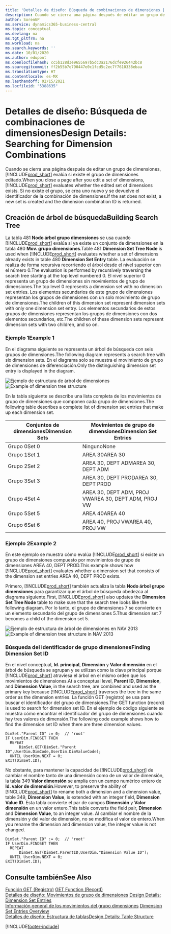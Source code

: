```yaml
---
title: 'Detalles de diseño: Búsqueda de combinaciones de dimensiones | Documentos de Microsoft'
description: Cuando se cierra una página después de editar un grupo de dimensiones, Business Central evalúa si existe el grupo de dimensiones editado. Si no existe el grupo, se crea uno nuevo y se devuelve el identificador de la combinación de dimensiones.
author: SorenGP
ms.service: dynamics365-business-central
ms.topic: conceptual
ms.devlang: na
ms.tgt_pltfrm: na
ms.workload: na
ms.search.keywords: ''
ms.date: 10/01/2020
ms.author: edupont
ms.openlocfilehash: cc5b128d3e9655697b5dc3a2176dcfe926442bc8
ms.sourcegitcommit: ff2b55b7e790447e0c1fcd5c2ec7f7610338ebaa
ms.translationtype: HT
ms.contentlocale: es-MX
ms.lasthandoff: 02/15/2021
ms.locfileid: "5388635"
---
```

# <a name="design-details-searching-for-dimension-combinations"></a><span data-ttu-id="c08cf-104">Detalles de diseño: Búsqueda de combinaciones de dimensiones</span><span class="sxs-lookup"><span data-stu-id="c08cf-104">Design Details: Searching for Dimension Combinations</span></span>
<span data-ttu-id="c08cf-105">Cuando se cierra una página después de editar un grupo de dimensiones, [!INCLUDE[prod_short](includes/prod_short.md)] evalúa si existe el grupo de dimensiones editado.</span><span class="sxs-lookup"><span data-stu-id="c08cf-105">When you close a page after you edit a set of dimensions, [!INCLUDE[prod_short](includes/prod_short.md)] evaluates whether the edited set of dimensions exists.</span></span> <span data-ttu-id="c08cf-106">Si no existe el grupo, se crea uno nuevo y se devuelve el identificador de la combinación de dimensiones.</span><span class="sxs-lookup"><span data-stu-id="c08cf-106">If the set does not exist, a new set is created and the dimension combination ID is returned.</span></span>  

## <a name="building-search-tree"></a><span data-ttu-id="c08cf-107">Creación de árbol de búsqueda</span><span class="sxs-lookup"><span data-stu-id="c08cf-107">Building Search Tree</span></span>  
 <span data-ttu-id="c08cf-108">La tabla 481 **Nodo árbol grupo dimensiones** se usa cuando [!INCLUDE[prod_short](includes/prod_short.md)] evalúa si ya existe un conjunto de dimensiones en la tabla 480 **Mov. grupo dimensiones**.</span><span class="sxs-lookup"><span data-stu-id="c08cf-108">Table 481 **Dimension Set Tree Node** is used when [!INCLUDE[prod_short](includes/prod_short.md)] evaluates whether a set of dimensions already exists in table 480 **Dimension Set Entry** table.</span></span> <span data-ttu-id="c08cf-109">La evaluación se realiza de forma recursiva recorriendo el árbol desde el nivel superior con el número 0.</span><span class="sxs-lookup"><span data-stu-id="c08cf-109">The evaluation is performed by recursively traversing the search tree starting at the top level numbered 0.</span></span> <span data-ttu-id="c08cf-110">El nivel superior 0 representa un grupo de dimensiones sin movimientos de grupo de dimensiones.</span><span class="sxs-lookup"><span data-stu-id="c08cf-110">The top level 0 represents a dimension set with no dimension set entries.</span></span> <span data-ttu-id="c08cf-111">Los elementos secundarios de este grupo de dimensiones representan los grupos de dimensiones con un solo movimiento de grupo de dimensiones.</span><span class="sxs-lookup"><span data-stu-id="c08cf-111">The children of this dimension set represent dimension sets with only one dimension set entry.</span></span> <span data-ttu-id="c08cf-112">Los elementos secundarios de estos grupos de dimensiones representan los grupos de dimensiones con dos elementos secundarios, etc.</span><span class="sxs-lookup"><span data-stu-id="c08cf-112">The children of these dimension sets represent dimension sets with two children, and so on.</span></span>  

### <a name="example-1"></a><span data-ttu-id="c08cf-113">Ejemplo 1</span><span class="sxs-lookup"><span data-stu-id="c08cf-113">Example 1</span></span>  
 <span data-ttu-id="c08cf-114">En el diagrama siguiente se representa un árbol de búsqueda con seis grupos de dimensiones.</span><span class="sxs-lookup"><span data-stu-id="c08cf-114">The following diagram represents a search tree with six dimension sets.</span></span> <span data-ttu-id="c08cf-115">En el diagrama solo se muestra el movimiento de grupo de dimensiones de diferenciación.</span><span class="sxs-lookup"><span data-stu-id="c08cf-115">Only the distinguishing dimension set entry is displayed in the diagram.</span></span>  

 <span data-ttu-id="c08cf-116">![Ejemplo de estructura de árbol de dimensiones](media/nav2013_dimension_tree.png "Ejemplo de estructura de árbol de dimensiones")</span><span class="sxs-lookup"><span data-stu-id="c08cf-116">![Example of dimension tree structure](media/nav2013_dimension_tree.png "Example of dimension tree structure")</span></span>  

 <span data-ttu-id="c08cf-117">En la tabla siguiente se describe una lista completa de los movimientos de grupo de dimensiones que componen cada grupo de dimensiones.</span><span class="sxs-lookup"><span data-stu-id="c08cf-117">The following table describes a complete list of dimension set entries that make up each dimension set.</span></span>  

|<span data-ttu-id="c08cf-118">Conjuntos de dimensiones</span><span class="sxs-lookup"><span data-stu-id="c08cf-118">Dimension Sets</span></span>|<span data-ttu-id="c08cf-119">Movimientos de grupo de dimensiones</span><span class="sxs-lookup"><span data-stu-id="c08cf-119">Dimension Set Entries</span></span>|  
|--------------------|---------------------------|  
|<span data-ttu-id="c08cf-120">Grupo 0</span><span class="sxs-lookup"><span data-stu-id="c08cf-120">Set 0</span></span>|<span data-ttu-id="c08cf-121">Ninguno</span><span class="sxs-lookup"><span data-stu-id="c08cf-121">None</span></span>|  
|<span data-ttu-id="c08cf-122">Grupo 1</span><span class="sxs-lookup"><span data-stu-id="c08cf-122">Set 1</span></span>|<span data-ttu-id="c08cf-123">AREA 30</span><span class="sxs-lookup"><span data-stu-id="c08cf-123">AREA 30</span></span>|  
|<span data-ttu-id="c08cf-124">Grupo 2</span><span class="sxs-lookup"><span data-stu-id="c08cf-124">Set 2</span></span>|<span data-ttu-id="c08cf-125">AREA 30, DEPT ADM</span><span class="sxs-lookup"><span data-stu-id="c08cf-125">AREA 30, DEPT ADM</span></span>|  
|<span data-ttu-id="c08cf-126">Grupo 3</span><span class="sxs-lookup"><span data-stu-id="c08cf-126">Set 3</span></span>|<span data-ttu-id="c08cf-127">AREA 30, DEPT PROD</span><span class="sxs-lookup"><span data-stu-id="c08cf-127">AREA 30, DEPT PROD</span></span>|  
|<span data-ttu-id="c08cf-128">Grupo 4</span><span class="sxs-lookup"><span data-stu-id="c08cf-128">Set 4</span></span>|<span data-ttu-id="c08cf-129">AREA 30, DEPT ADM, PROJ VW</span><span class="sxs-lookup"><span data-stu-id="c08cf-129">AREA 30, DEPT ADM, PROJ VW</span></span>|  
|<span data-ttu-id="c08cf-130">Grupo 5</span><span class="sxs-lookup"><span data-stu-id="c08cf-130">Set 5</span></span>|<span data-ttu-id="c08cf-131">AREA 40</span><span class="sxs-lookup"><span data-stu-id="c08cf-131">AREA 40</span></span>|  
|<span data-ttu-id="c08cf-132">Grupo 6</span><span class="sxs-lookup"><span data-stu-id="c08cf-132">Set 6</span></span>|<span data-ttu-id="c08cf-133">AREA 40, PROJ VW</span><span class="sxs-lookup"><span data-stu-id="c08cf-133">AREA 40, PROJ VW</span></span>|  

### <a name="example-2"></a><span data-ttu-id="c08cf-134">Ejemplo 2</span><span class="sxs-lookup"><span data-stu-id="c08cf-134">Example 2</span></span>  
 <span data-ttu-id="c08cf-135">En este ejemplo se muestra cómo evalúa [!INCLUDE[prod_short](includes/prod_short.md)] si existe un grupo de dimensiones compuesto por movimientos de grupo de dimensiones AREA 40, DEPT PROD.</span><span class="sxs-lookup"><span data-stu-id="c08cf-135">This example shows how [!INCLUDE[prod_short](includes/prod_short.md)] evaluates whether a dimension set that consists of the dimension set entries AREA 40, DEPT PROD exists.</span></span>  

 <span data-ttu-id="c08cf-136">Primero, [!INCLUDE[prod_short](includes/prod_short.md)] también actualiza la tabla **Nodo árbol grupo dimensiones** para garantizar que el árbol de búsqueda obedezca al diagrama siguiente.</span><span class="sxs-lookup"><span data-stu-id="c08cf-136">First, [!INCLUDE[prod_short](includes/prod_short.md)] also updates the **Dimension Set Tree Node** table to make sure that the search tree looks like the following diagram.</span></span> <span data-ttu-id="c08cf-137">Por lo tanto, el grupo de dimensiones 7 se convierte en un elemento secundario del grupo de dimensiones 5.</span><span class="sxs-lookup"><span data-stu-id="c08cf-137">Thus dimension set 7 becomes a child of the dimension set 5.</span></span>  

 <span data-ttu-id="c08cf-138">![Ejemplo de estructura de árbol de dimensiones en NAV 2013](media/nav2013_dimension_tree_example2.png "Ejemplo de estructura de árbol de dimensiones en NAV 2013")</span><span class="sxs-lookup"><span data-stu-id="c08cf-138">![Example of dimension tree structure in NAV 2013](media/nav2013_dimension_tree_example2.png "Example of dimension tree structure in NAV 2013")</span></span>  

### <a name="finding-dimension-set-id"></a><span data-ttu-id="c08cf-139">Búsqueda del identificador de grupo dimensiones</span><span class="sxs-lookup"><span data-stu-id="c08cf-139">Finding Dimension Set ID</span></span>  
 <span data-ttu-id="c08cf-140">En el nivel conceptual, **Id. principal**, **Dimensión** y **Valor dimensión** en el árbol de búsqueda se agrupan y se utilizan como la clave principal porque [!INCLUDE[prod_short](includes/prod_short.md)] atraviesa el árbol en el mismo orden que los movimientos de dimensiones.</span><span class="sxs-lookup"><span data-stu-id="c08cf-140">At a conceptual level, **Parent ID**, **Dimension**, and **Dimension Value**, in the search tree, are combined and used as the primary key because [!INCLUDE[prod_short](includes/prod_short.md)] traverses the tree in the same order as the dimension entries.</span></span> <span data-ttu-id="c08cf-141">La función GET (registro) se usa para buscar el identificador del grupo de dimensiones.</span><span class="sxs-lookup"><span data-stu-id="c08cf-141">The GET function (record) is used to search for dimension set ID.</span></span> <span data-ttu-id="c08cf-142">En el ejemplo de código siguiente se muestra cómo encontrar el identificador del grupo de dimensiones cuando hay tres valores de dimensión.</span><span class="sxs-lookup"><span data-stu-id="c08cf-142">The following code example shows how to find the dimension set ID when there are three dimension values.</span></span>  

```  
DimSet."Parent ID" := 0;  // 'root'  
IF UserDim.FINDSET THEN  
  REPEAT  
      DimSet.GET(DimSet."Parent ID",UserDim.DimCode,UserDim.DimValueCode);  
  UNTIL UserDim.NEXT = 0;  
EXIT(DimSet.ID);  

```  

<span data-ttu-id="c08cf-143">No obstante, para mantener la capacidad de [!INCLUDE[prod_short](includes/prod_short.md)] de cambiar el nombre tanto de una dimensión como de un valor de dimensión, la tabla 349 **Valor dimensión** se amplía con un campo numérico entero de **Id. valor de dimensión**.</span><span class="sxs-lookup"><span data-stu-id="c08cf-143">However, to preserve the ability of [!INCLUDE[prod_short](includes/prod_short.md)] to rename both a dimension and a dimension value, table 349, **Dimension Value**, is extended with an integer field, **Dimension Value ID**.</span></span> <span data-ttu-id="c08cf-144">Esta tabla convierte el par de campos **Dimensión** y **Valor dimensión** en un valor entero.</span><span class="sxs-lookup"><span data-stu-id="c08cf-144">This table converts the field pair, **Dimension** and **Dimension Value**, to an integer value.</span></span> <span data-ttu-id="c08cf-145">Al cambiar el nombre de la dimensión y del valor de dimensión, no se modifica el valor de entero.</span><span class="sxs-lookup"><span data-stu-id="c08cf-145">When you rename the dimension and dimension value, the integer value is not changed.</span></span>  

```  
DimSet."Parent ID" := 0;  // 'root'  
IF UserDim.FINDSET THEN  
  REPEAT  
      DimSet.GET(DimSet.ParentID,UserDim."Dimension Value ID");  
  UNTIL UserDim.NEXT = 0;  
EXIT(DimSet.ID);  

```  

## <a name="see-also"></a><span data-ttu-id="c08cf-146">Consulte también</span><span class="sxs-lookup"><span data-stu-id="c08cf-146">See Also</span></span>  
 <span data-ttu-id="c08cf-147">[Función GET (Registro)](/dynamics-nav/GET-Function--Record-)  </span><span class="sxs-lookup"><span data-stu-id="c08cf-147">[GET Function (Record)](/dynamics-nav/GET-Function--Record-)  </span></span>  
 <span data-ttu-id="c08cf-148">[Detalles de diseño: Movimientos de grupo de dimensiones](design-details-dimension-set-entries.md) </span><span class="sxs-lookup"><span data-stu-id="c08cf-148">[Design Details: Dimension Set Entries](design-details-dimension-set-entries.md) </span></span>  
 <span data-ttu-id="c08cf-149">[Información general de los movimientos del grupo dimensiones](design-details-dimension-set-entries-overview.md) </span><span class="sxs-lookup"><span data-stu-id="c08cf-149">[Dimension Set Entries Overview](design-details-dimension-set-entries-overview.md) </span></span>  
 [<span data-ttu-id="c08cf-150">Detalles de diseño: Estructura de tablas</span><span class="sxs-lookup"><span data-stu-id="c08cf-150">Design Details: Table Structure</span></span>](design-details-table-structure.md)   
 


[!INCLUDE[footer-include](includes/footer-banner.md)]